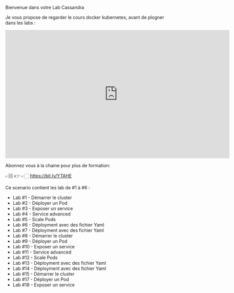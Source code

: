 Bienvenue dans votre Lab Cassandra

Je vous propose de regarder le cours docker kubernetes, avant de plogner dans les labs :

<center><iframe style="width: 700px;height: 400px;" src="https://www.youtube-nocookie.com/embed/C2InZvQc_zY" frameborder="0" allow="accelerometer; autoplay; encrypted-media; gyroscope; picture-in-picture" allowfullscreen></iframe></center>

Abonnez vous à la chaine pour plus de formation:

👉🏽 👉 👉🏻 https://bit.ly/YTAHE

Ce scenario contient les lab de #1 à #6 :

- Lab #1 - Démarrer le cluster
- Lab #2 - Déployer un Pod
- Lab #3 - Exposer un service
- Lab #4 - Service advanced
- Lab #5 - Scale Pods
- Lab #6 - Déployment avec des fichier Yaml
- Lab #7 - Déployment avec des fichier Yaml
- Lab #8 - Démarrer le cluster
- Lab #9 - Déployer un Pod
- Lab #10 - Exposer un service
- Lab #11 - Service advanced
- Lab #12 - Scale Pods
- Lab #13 - Déployment avec des fichier Yaml
- Lab #14 - Déployment avec des fichier Yaml
- Lab #15 - Démarrer le cluster
- Lab #17 - Déployer un Pod
- Lab #18 - Exposer un service
